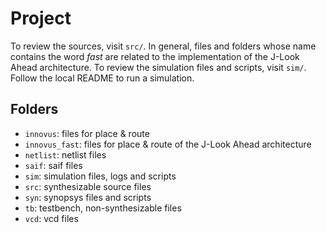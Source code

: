 # Project
To review the sources, visit `src/`. In general, files and folders whose name contains the word *fast* are related to the implementation of the J-Look Ahead architecture.
To review the simulation files and scripts, visit `sim/`. Follow the local README to run a simulation.

## Folders
- `innovus`: files for place & route
- `innovus_fast`: files for place & route of the J-Look Ahead architecture
- `netlist`: netlist files
- `saif`: saif files
- `sim`: simulation files, logs and scripts
- `src`: synthesizable source files
- `syn`: synopsys files and scripts
- `tb`: testbench, non-synthesizable files
- `vcd`: vcd files

